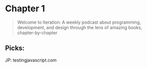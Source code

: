 # Chapter 1

> Welcome to Iteration: A weekly podcast about programming, development, and design through the lens of amazing books, chapter-by-chapter

## Picks:

JP: testingjavascript.com

